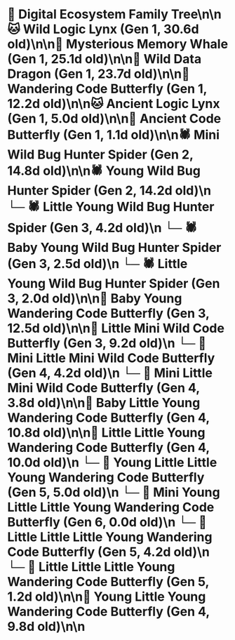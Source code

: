 # 🌳 Digital Ecosystem Family Tree\n\n🐱 Wild Logic Lynx (Gen 1, 30.6d old)\n\n🐋 Mysterious Memory Whale (Gen 1, 25.1d old)\n\n🐉 Wild Data Dragon (Gen 1, 23.7d old)\n\n🦋 Wandering Code Butterfly (Gen 1, 12.2d old)\n\n🐱 Ancient Logic Lynx (Gen 1, 5.0d old)\n\n🦋 Ancient Code Butterfly (Gen 1, 1.1d old)\n\n🕷️ Mini Wild Bug Hunter Spider (Gen 2, 14.8d old)\n\n🕷️ Young Wild Bug Hunter Spider (Gen 2, 14.2d old)\n  └─ 🕷️ Little Young Wild Bug Hunter Spider (Gen 3, 4.2d old)\n  └─ 🕷️ Baby Young Wild Bug Hunter Spider (Gen 3, 2.5d old)\n  └─ 🕷️ Little Young Wild Bug Hunter Spider (Gen 3, 2.0d old)\n\n🦋 Baby Young Wandering Code Butterfly (Gen 3, 12.5d old)\n\n🦋 Little Mini Wild Code Butterfly (Gen 3, 9.2d old)\n  └─ 🦋 Mini Little Mini Wild Code Butterfly (Gen 4, 4.2d old)\n  └─ 🦋 Mini Little Mini Wild Code Butterfly (Gen 4, 3.8d old)\n\n🦋 Baby Little Young Wandering Code Butterfly (Gen 4, 10.8d old)\n\n🦋 Little Little Young Wandering Code Butterfly (Gen 4, 10.0d old)\n  └─ 🦋 Young Little Little Young Wandering Code Butterfly (Gen 5, 5.0d old)\n    └─ 🦋 Mini Young Little Little Young Wandering Code Butterfly (Gen 6, 0.0d old)\n  └─ 🦋 Little Little Little Young Wandering Code Butterfly (Gen 5, 4.2d old)\n  └─ 🦋 Little Little Little Young Wandering Code Butterfly (Gen 5, 1.2d old)\n\n🦋 Young Little Young Wandering Code Butterfly (Gen 4, 9.8d old)\n\n